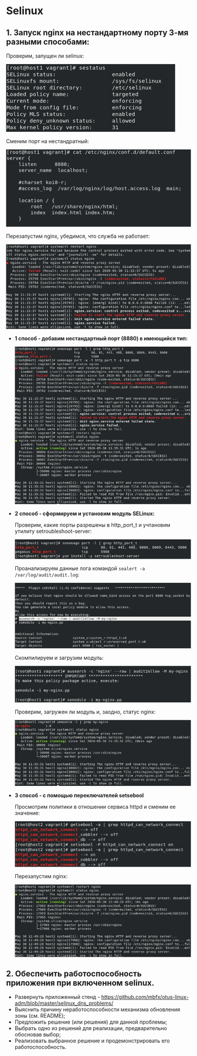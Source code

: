 # Selinux
## 1. Запуск nginx на нестандартному порту 3-мя разными способами:

   Проверим, запущен ли selinux:
 
   ![alt-текст](https://raw.githubusercontent.com/awesomenmi/selinux/master/screenshots/Screenshot%20from%202020-05-30%2014-13-45.png)
  
   Сменим порт на нестандратный:
  
   ![alt-текст](https://raw.githubusercontent.com/awesomenmi/selinux/master/screenshots/Screenshot%20from%202020-05-30%2014-15-06.png)
  
   Перезапустим nginx, убедимся, что служба не работает:
  
   ![alt-текст](https://raw.githubusercontent.com/awesomenmi/selinux/master/screenshots/Screenshot%20from%202020-05-30%2014-16-02.png)
  
  - **1 способ - добавим нестандартный порт (8880) в имеющийся тип:**

    ![alt-текст](https://raw.githubusercontent.com/awesomenmi/selinux/master/screenshots/Screenshot%20from%202020-05-30%2014-36-08.png)
  
  - **2 способ - cформируем и установим модуль SELinux:**
 
    Проверим, какие порты разрешены в http_port_t и учтановим утилиту setroubleshoot-server:
    
    ![alt-текст](https://raw.githubusercontent.com/awesomenmi/selinux/master/screenshots/Screenshot%20from%202020-05-30%2014-48-13.png)
   
    Проанализируем данные лога командой `sealert -a /var/log/audit/audit.log`:
    
    ![alt-текст](https://github.com/awesomenmi/selinux/blob/master/screenshots/Screenshot%20from%202020-05-30%2014-51-19.png)
    
    Скомпилируем и загрузим модуль:
    
    ![alt-текст](https://raw.githubusercontent.com/awesomenmi/selinux/master/screenshots/Screenshot%20from%202020-05-30%2014-55-03.png)
    
    Проверим, загружен ли модуль и, заодно, статус nginx:
    
    ![alt-текст](https://raw.githubusercontent.com/awesomenmi/selinux/master/screenshots/Screenshot%20from%202020-05-30%2014-56-24.png)
    
  - **3 способ - с помощью переключателей setsebool**
   
    Просмотрим политики в отношении сервиса httpd и сменим ее значение:
   
    ![alt-текст](https://raw.githubusercontent.com/awesomenmi/selinux/master/screenshots/Screenshot%20from%202020-05-30%2015-38-45.png)  
    
    Перезапустим nginx:
    
    ![alt-текст](https://raw.githubusercontent.com/awesomenmi/selinux/master/screenshots/Screenshot%20from%202020-05-30%2015-49-44.png)
    
    
## 2. Обеспечить работоспособность приложения при включенном selinux.
  - Развернуть приложенный стенд - https://github.com/mbfx/otus-linux-adm/blob/master/selinux_dns_problems/
  - Выяснить причину неработоспособности механизма обновления зоны (см. README);
  - Предложить решение (или решения) для данной проблемы;
  - Выбрать одно из решений для реализации, предварительно обосновав выбор;
  - Реализовать выбранное решение и продемонстрировать его работоспособность.
